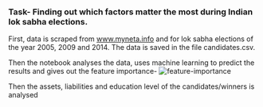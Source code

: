 ### Task- Finding out which factors matter the most during Indian lok sabha elections.

First, data is scraped from www.myneta.info and for lok sabha elections of the year 2005, 2009 and 2014. The data is saved in the file candidates.csv.

Then the notebook analyses the data, uses machine learning to predict the results and gives out the feature importance-
![feature-importance](https://raw.githubusercontent.com/chirag-jhamb/india-analysis/master/img/elections.png)

Then the assets, liabilities and education level of the candidates/winners is analysed
